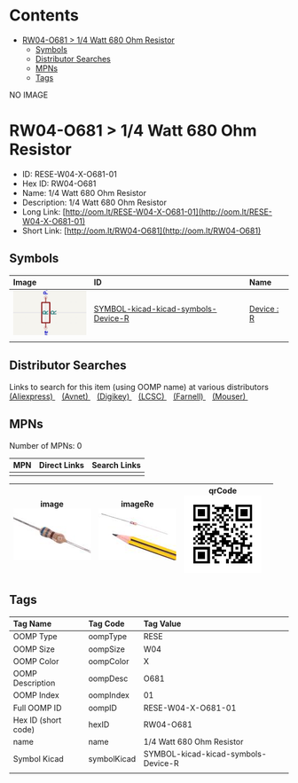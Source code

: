



Contents
========

* [RW04-O681 > 1/4 Watt 680 Ohm Resistor](#rw04-o681--14-watt-680-ohm-resistor)
	* [Symbols](#symbols)
	* [Distributor Searches](#distributor-searches)
	* [MPNs](#mpns)
	* [Tags](#tags)
  
NO IMAGE  
# RW04-O681 > 1/4 Watt 680 Ohm Resistor

- ID: RESE-W04-X-O681-01
- Hex ID: RW04-O681
- Name: 1/4 Watt 680 Ohm Resistor
- Description: 1/4 Watt 680 Ohm Resistor
- Long Link: [http://oom.lt/RESE-W04-X-O681-01](http://oom.lt/RESE-W04-X-O681-01)
- Short Link: [http://oom.lt/RW04-O681](http://oom.lt/RW04-O681)

## Symbols
  

|Image|ID|Name|
| :--- | :--- | :--- |
|[![](https://raw.githubusercontent.com/oomlout/oomlout_OOMP_eda_V2/main/SYMBOL/kicad/kicad-symbols/Device/R/image_140.png)](https://github.com/oomlout/oomlout_OOMP_eda_V2/tree/main/SYMBOL/kicad/kicad-symbols/Device/R/)|[SYMBOL-kicad-kicad-symbols-Device-R](https://github.com/oomlout/oomlout_OOMP_eda_V2/tree/main/SYMBOL/kicad/kicad-symbols/Device/R/)|[Device : R](https://github.com/oomlout/oomlout_OOMP_eda_V2/tree/main/SYMBOL/kicad/kicad-symbols/Device/R/)|
||||

## Distributor Searches
  
Links to search for this item (using OOMP name) at various distributors  
[(Aliexpress) ](https://www.aliexpress.com/wholesale?SearchText=11171/4+Watt+680+Ohm+Resistor)&nbsp;&nbsp;&nbsp;[(Avnet) ](https://www.avnet.com/shop/us/search/1/4+Watt+680+Ohm+Resistor)&nbsp;&nbsp;&nbsp;[(Digikey) ](https://www.digikey.co.uk/en/products/result?s=1/4+Watt+680+Ohm+Resistor)&nbsp;&nbsp;&nbsp;[(LCSC) ](https://www.lcsc.com/search?q=1/4+Watt+680+Ohm+Resistor)&nbsp;&nbsp;&nbsp;[(Farnell) ](https://uk.farnell.com/search?st=1/4+Watt+680+Ohm+Resistor)&nbsp;&nbsp;&nbsp;[(Mouser) ](https://www.mouser.com/c/?q=1/4+Watt+680+Ohm+Resistor)&nbsp;&nbsp;&nbsp;
## MPNs
  
Number of MPNs: 0  

|MPN|Direct Links|Search Links|
| :--- | :--- | :--- |
||||
  

|image<br>[![](https://raw.githubusercontent.com/oomlout/oomlout_OOMP_parts_V2/main/RESE/W04/X/O681/01/image_140.jpg)](https://github.com/oomlout/oomlout_OOMP_parts_V2/tree/main/RESE/W04/X/O681/01/image.jpg)|imageRe<br>[![](https://raw.githubusercontent.com/oomlout/oomlout_OOMP_parts_V2/main/RESE/W04/X/O681/01/image_RE_140.jpg)](https://github.com/oomlout/oomlout_OOMP_parts_V2/tree/main/RESE/W04/X/O681/01/image_RE.jpg)|qrCode<br>[![](https://raw.githubusercontent.com/oomlout/oomlout_OOMP_parts_V2/main/RESE/W04/X/O681/01/qrCode_140.png)](https://github.com/oomlout/oomlout_OOMP_parts_V2/tree/main/RESE/W04/X/O681/01/qrCode.png)||
| :---: | :---: | :---: | :---: |

## Tags
  

|Tag Name|Tag Code|Tag Value|
| :--- | :--- | :--- |
|OOMP Type|oompType|RESE|
|OOMP Size|oompSize|W04|
|OOMP Color|oompColor|X|
|OOMP Description|oompDesc|O681|
|OOMP Index|oompIndex|01|
|Full OOMP ID|oompID|RESE-W04-X-O681-01|
|Hex ID (short code)|hexID|RW04-O681|
|name|name|1/4 Watt 680 Ohm Resistor|
|Symbol Kicad|symbolKicad|SYMBOL-kicad-kicad-symbols-Device-R|
||||
